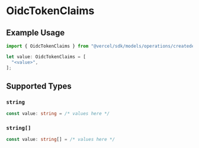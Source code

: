 # OidcTokenClaims

## Example Usage

```typescript
import { OidcTokenClaims } from "@vercel/sdk/models/operations/createdeployment.js";

let value: OidcTokenClaims = [
  "<value>",
];
```

## Supported Types

### `string`

```typescript
const value: string = /* values here */
```

### `string[]`

```typescript
const value: string[] = /* values here */
```

